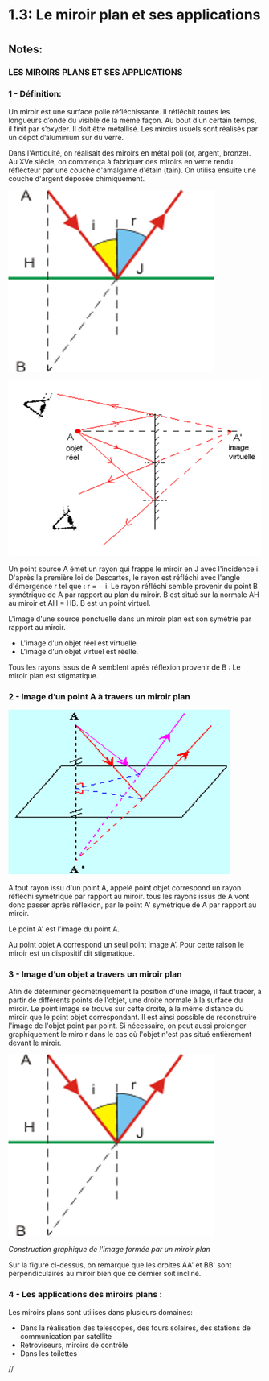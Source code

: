 
1.3: Le miroir plan et ses applications
=======================================

# 

## Notes:

###  LES MIROIRS PLANS ET SES APPLICATIONS
### 1 - Définition: 
Un miroir est une surface polie réfléchissante. Il réfléchit toutes les longueurs d’onde du visible de la même façon. Au bout d’un certain temps, il finit par s’oxyder. Il doit être métallisé. Les miroirs usuels sont réalisés par un dépôt d’aluminium sur du verre. 

Dans l'Antiquité, on réalisait des miroirs en métal poli (or, argent, bronze). Au XVe siècle, on commença à fabriquer des miroirs en verre rendu réflecteur par une couche d'amalgame d'étain (tain). On utilisa ensuite une couche d'argent déposée chimiquement.

 ![](https://raw.githubusercontent.com/inimaga/Karandoula-File-Repo/main/Images/G10/Physique/10.2.1.3.1.A.png)

 ![](https://raw.githubusercontent.com/inimaga/Karandoula-File-Repo/main/Images/G10/Physique/10.2.1.3.1.B.png)

Un point source A émet un rayon qui frappe le miroir en J avec l'incidence i. D'après la première loi de Descartes, le rayon est réfléchi avec l'angle d'émergence r tel que : r = − i. Le rayon réfléchi semble provenir du point B symétrique de A par rapport au plan du miroir. B est situé sur la normale AH au miroir et AH = HB. B est un point virtuel.
 
L'image d'une source ponctuelle dans un miroir plan est son symétrie par rapport au miroir.

* L'image d'un objet réel est virtuelle.
* L'image d'un objet virtuel est réelle.

Tous les rayons issus de A semblent après réflexion provenir de B : Le miroir plan est stigmatique.

### 2 - Image d’un point A à travers un miroir plan

 ![](https://raw.githubusercontent.com/inimaga/Karandoula-File-Repo/main/Images/G10/Physique/10.2.1.3.1.C.png)

A tout rayon issu d'un point A, appelé  point objet  correspond un rayon réfléchi symétrique par rapport au miroir. tous les rayons issus de A vont donc passer après réflexion, par le point A' symétrique de A par rapport au miroir.

Le point A' est l'image du point A.

Au point objet A correspond un seul point image A’. Pour cette raison le miroir est un dispositif dit stigmatique.

### 3 - Image d’un objet a travers un miroir plan

Afin de déterminer géométriquement la position d'une image, il faut tracer, à partir de différents points de l'objet, une droite normale à la surface du miroir. Le point image se trouve sur cette droite, à la même distance du miroir que le point objet correspondant. Il est ainsi possible de reconstruire l'image de l'objet point par point. Si nécessaire, on peut aussi prolonger graphiquement le miroir dans le cas où l'objet n'est pas situé entièrement devant le miroir.

 ![](https://raw.githubusercontent.com/inimaga/Karandoula-File-Repo/main/Images/G10/Physique/10.2.1.3.1.A.png)
 
*Construction graphique de l'image formée par un miroir plan*

Sur la figure ci-dessus, on remarque que les droites AA' et BB' sont perpendiculaires au miroir bien que ce dernier soit incliné.

### 4 - Les applications des miroirs plans : 
Les miroirs plans sont utilises dans plusieurs domaines:

* Dans la réalisation des telescopes, des fours solaires, des stations de communication par satellite
* Retroviseurs, miroirs de contrôle
* Dans les toilettes








//